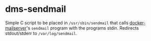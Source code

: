 # dms-sendmail

Simple C script to be placed in `/usr/sbin/sendmail` that calls [docker-mailserver](https://github.com/docker-mailserver/docker-mailserver)'s `sendmail` program with the programs stdin. Redirects stdout/stderr to `/var/log/sendmail`.

